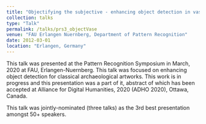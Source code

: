 ```yaml
---
title: "Objectifying the subjective - enhancing object detection in vase paintings"
collection: talks
type: "Talk"
permalink: /talks/prs3_objectVase
venue: "FAU Erlangen Nuernberg, Department of Pattern Recognition"
date: 2012-03-01
location: "Erlangen, Germany"
---
```


This talk was presented at the Pattern Recognition Symposium in March, 2020 at FAU, Erlangen-Nuernberg. This talk was focused on enhancing object detection for classical archaeological artworks. This work is in progress and this presentation was a part of it, abstract of which has been accepted at Alliance for Digital Humanities, 2020 (ADHO 2020), Ottawa, Canada.

This talk was jointly-nominated (three talks) as the 3rd best presentation amongst 50+ speakers.
